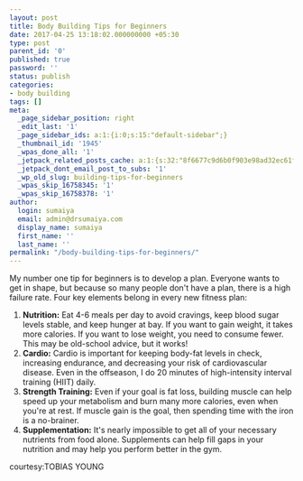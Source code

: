 ```yaml
---
layout: post
title: Body Building Tips for Beginners
date: 2017-04-25 13:18:02.000000000 +05:30
type: post
parent_id: '0'
published: true
password: ''
status: publish
categories:
- body building
tags: []
meta:
  _page_sidebar_position: right
  _edit_last: '1'
  _page_sidebar_ids: a:1:{i:0;s:15:"default-sidebar";}
  _thumbnail_id: '1945'
  _wpas_done_all: '1'
  _jetpack_related_posts_cache: a:1:{s:32:"8f6677c9d6b0f903e98ad32ec61f8deb";a:2:{s:7:"expires";i:1590294492;s:7:"payload";a:3:{i:0;a:1:{s:2:"id";i:1810;}i:1;a:1:{s:2:"id";i:2086;}i:2;a:1:{s:2:"id";i:2088;}}}}
  _jetpack_dont_email_post_to_subs: '1'
  _wp_old_slug: building-tips-for-beginners
  _wpas_skip_16758345: '1'
  _wpas_skip_16758378: '1'
author:
  login: sumaiya
  email: admin@drsumaiya.com
  display_name: sumaiya
  first_name: ''
  last_name: ''
permalink: "/body-building-tips-for-beginners/"
---
```

My number one tip for beginners is to develop a plan. Everyone wants to get in shape, but because so many people don't have a plan, there is a high failure rate. Four key elements belong in every new fitness plan:

1. **Nutrition:** Eat 4-6 meals per day to avoid cravings, keep blood sugar levels stable, and keep hunger at bay. If you want to gain weight, it takes more calories. If you want to lose weight, you need to consume fewer. This may be old-school advice, but it works!
2. **Cardio:** Cardio is important for keeping body-fat levels in check, increasing endurance, and decreasing your risk of cardiovascular disease. Even in the offseason, I do 20 minutes of high-intensity interval training (HIIT) daily.
3. **Strength Training:** Even if your goal is fat loss, building muscle can help speed up your metabolism and burn many more calories, even when you're at rest. If muscle gain is the goal, then spending time with the iron is a no-brainer.
4. **Supplementation:** It's nearly impossible to get all of your necessary nutrients from food alone. Supplements can help fill gaps in your nutrition and may help you perform better in the gym.

courtesy:TOBIAS YOUNG

